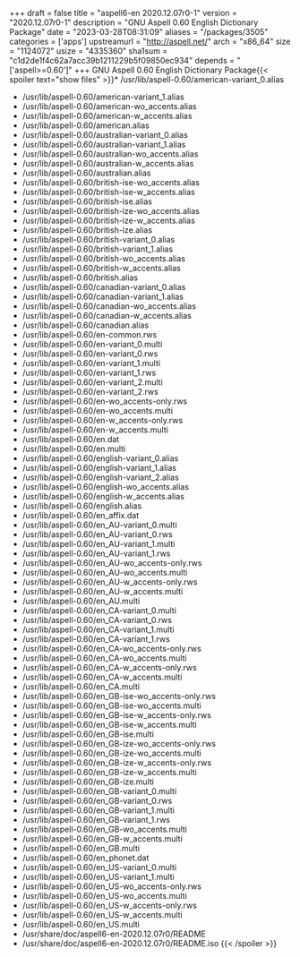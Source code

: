 +++
draft = false
title = "aspell6-en 2020.12.07r0-1"
version = "2020.12.07r0-1"
description = "GNU Aspell 0.60 English Dictionary Package"
date = "2023-03-28T08:31:09"
aliases = "/packages/3505"
categories = ['apps']
upstreamurl = "http://aspell.net/"
arch = "x86_64"
size = "1124072"
usize = "4335360"
sha1sum = "c1d2de1f4c62a7acc39b1211229b5f09850ec934"
depends = "['aspell>=0.60']"
+++
GNU Aspell 0.60 English Dictionary Package{{< spoiler text="show files" >}}* /usr/lib/aspell-0.60/american-variant_0.alias
* /usr/lib/aspell-0.60/american-variant_1.alias
* /usr/lib/aspell-0.60/american-wo_accents.alias
* /usr/lib/aspell-0.60/american-w_accents.alias
* /usr/lib/aspell-0.60/american.alias
* /usr/lib/aspell-0.60/australian-variant_0.alias
* /usr/lib/aspell-0.60/australian-variant_1.alias
* /usr/lib/aspell-0.60/australian-wo_accents.alias
* /usr/lib/aspell-0.60/australian-w_accents.alias
* /usr/lib/aspell-0.60/australian.alias
* /usr/lib/aspell-0.60/british-ise-wo_accents.alias
* /usr/lib/aspell-0.60/british-ise-w_accents.alias
* /usr/lib/aspell-0.60/british-ise.alias
* /usr/lib/aspell-0.60/british-ize-wo_accents.alias
* /usr/lib/aspell-0.60/british-ize-w_accents.alias
* /usr/lib/aspell-0.60/british-ize.alias
* /usr/lib/aspell-0.60/british-variant_0.alias
* /usr/lib/aspell-0.60/british-variant_1.alias
* /usr/lib/aspell-0.60/british-wo_accents.alias
* /usr/lib/aspell-0.60/british-w_accents.alias
* /usr/lib/aspell-0.60/british.alias
* /usr/lib/aspell-0.60/canadian-variant_0.alias
* /usr/lib/aspell-0.60/canadian-variant_1.alias
* /usr/lib/aspell-0.60/canadian-wo_accents.alias
* /usr/lib/aspell-0.60/canadian-w_accents.alias
* /usr/lib/aspell-0.60/canadian.alias
* /usr/lib/aspell-0.60/en-common.rws
* /usr/lib/aspell-0.60/en-variant_0.multi
* /usr/lib/aspell-0.60/en-variant_0.rws
* /usr/lib/aspell-0.60/en-variant_1.multi
* /usr/lib/aspell-0.60/en-variant_1.rws
* /usr/lib/aspell-0.60/en-variant_2.multi
* /usr/lib/aspell-0.60/en-variant_2.rws
* /usr/lib/aspell-0.60/en-wo_accents-only.rws
* /usr/lib/aspell-0.60/en-wo_accents.multi
* /usr/lib/aspell-0.60/en-w_accents-only.rws
* /usr/lib/aspell-0.60/en-w_accents.multi
* /usr/lib/aspell-0.60/en.dat
* /usr/lib/aspell-0.60/en.multi
* /usr/lib/aspell-0.60/english-variant_0.alias
* /usr/lib/aspell-0.60/english-variant_1.alias
* /usr/lib/aspell-0.60/english-variant_2.alias
* /usr/lib/aspell-0.60/english-wo_accents.alias
* /usr/lib/aspell-0.60/english-w_accents.alias
* /usr/lib/aspell-0.60/english.alias
* /usr/lib/aspell-0.60/en_affix.dat
* /usr/lib/aspell-0.60/en_AU-variant_0.multi
* /usr/lib/aspell-0.60/en_AU-variant_0.rws
* /usr/lib/aspell-0.60/en_AU-variant_1.multi
* /usr/lib/aspell-0.60/en_AU-variant_1.rws
* /usr/lib/aspell-0.60/en_AU-wo_accents-only.rws
* /usr/lib/aspell-0.60/en_AU-wo_accents.multi
* /usr/lib/aspell-0.60/en_AU-w_accents-only.rws
* /usr/lib/aspell-0.60/en_AU-w_accents.multi
* /usr/lib/aspell-0.60/en_AU.multi
* /usr/lib/aspell-0.60/en_CA-variant_0.multi
* /usr/lib/aspell-0.60/en_CA-variant_0.rws
* /usr/lib/aspell-0.60/en_CA-variant_1.multi
* /usr/lib/aspell-0.60/en_CA-variant_1.rws
* /usr/lib/aspell-0.60/en_CA-wo_accents-only.rws
* /usr/lib/aspell-0.60/en_CA-wo_accents.multi
* /usr/lib/aspell-0.60/en_CA-w_accents-only.rws
* /usr/lib/aspell-0.60/en_CA-w_accents.multi
* /usr/lib/aspell-0.60/en_CA.multi
* /usr/lib/aspell-0.60/en_GB-ise-wo_accents-only.rws
* /usr/lib/aspell-0.60/en_GB-ise-wo_accents.multi
* /usr/lib/aspell-0.60/en_GB-ise-w_accents-only.rws
* /usr/lib/aspell-0.60/en_GB-ise-w_accents.multi
* /usr/lib/aspell-0.60/en_GB-ise.multi
* /usr/lib/aspell-0.60/en_GB-ize-wo_accents-only.rws
* /usr/lib/aspell-0.60/en_GB-ize-wo_accents.multi
* /usr/lib/aspell-0.60/en_GB-ize-w_accents-only.rws
* /usr/lib/aspell-0.60/en_GB-ize-w_accents.multi
* /usr/lib/aspell-0.60/en_GB-ize.multi
* /usr/lib/aspell-0.60/en_GB-variant_0.multi
* /usr/lib/aspell-0.60/en_GB-variant_0.rws
* /usr/lib/aspell-0.60/en_GB-variant_1.multi
* /usr/lib/aspell-0.60/en_GB-variant_1.rws
* /usr/lib/aspell-0.60/en_GB-wo_accents.multi
* /usr/lib/aspell-0.60/en_GB-w_accents.multi
* /usr/lib/aspell-0.60/en_GB.multi
* /usr/lib/aspell-0.60/en_phonet.dat
* /usr/lib/aspell-0.60/en_US-variant_0.multi
* /usr/lib/aspell-0.60/en_US-variant_1.multi
* /usr/lib/aspell-0.60/en_US-wo_accents-only.rws
* /usr/lib/aspell-0.60/en_US-wo_accents.multi
* /usr/lib/aspell-0.60/en_US-w_accents-only.rws
* /usr/lib/aspell-0.60/en_US-w_accents.multi
* /usr/lib/aspell-0.60/en_US.multi
* /usr/share/doc/aspell6-en-2020.12.07r0/README
* /usr/share/doc/aspell6-en-2020.12.07r0/README.iso
{{< /spoiler >}}